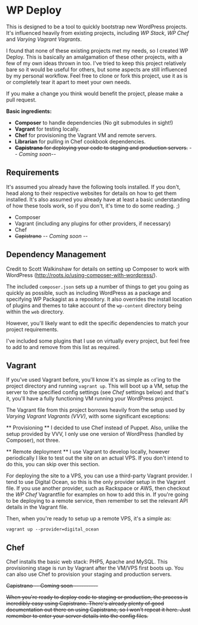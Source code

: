 WP Deploy
=========

This is designed to be a tool to quickly bootstrap new WordPress projects. It's influenced heavily from existing projects,
including *WP Stack*, *WP Chef* and *Varying Vagrant Vagrants*.

I found that none of these existing projects met my needs, so I created WP Deploy. This is basically an amalgamation of these
other projects, with a few of my own ideas thrown in too. I've tried to keep this project relatively bare so it would be useful
for others, but some aspects are still influenced by my personal workflow. Feel free to clone or fork this project, use it as is
or completely tear it apart to meet your own needs.

If you make a change you think would benefit the project, please make a pull request.

**Basic ingredients:**

* **Composer** to handle dependencies (No git submodules in sight!)
* **Vagrant** for testing locally.
* **Chef** for provisioning the Vagrant VM and remote servers.
* **Librarian** for pulling in Chef cookbook dependencies.
* <del>**Capistrano** for deploying your code to staging and production servers.</del> *-- Coming soon--*

Requirements
------------

It's assumed you already have the following tools installed. If you don't, head along to their respective websites for details
on how to get them installed. It's also assumed you already have at least a basic understanding of how these tools work, so if you don't, it's
time to do some reading. ;)

* Composer
* Vagrant (including any plugins for other providers, if necessary)
* Chef
* <del>Capistrano</del> *-- Coming soon --*

Dependency Management
---------------------

Credit to Scott Walkinshaw for details on setting up Composer to work with WordPress (http://roots.io/using-composer-with-wordpress/).

The included `composer.json` sets up a number of things to get you going as quickly as possible, such as including WordPress as a package
and specifying WP Packagist as a repository. It also overrides the install location of plugins and themes to take account of the `wp-content`
directory being within the `web` directory.

However, you'll likely want to edit the specific dependencies to match your project requirements.

I've included some plugins that I use on virtually every project, but feel free to add to and remove from this list as required.

Vagrant
-------

If you've used Vagrant before, you'll know it's as simple as `cd`'ing to the project directory and running `vagrant up`. This will boot up a VM, setup the server
to the specified config settings (see *Chef* settings below) and that's it, you'll have a fully functioning VM running your WordPress project.

The Vagrant file from this project borrows heavily from the setup used by *Varying Vagrant Vagrants (VVV)*, with some significant exceptions:

** Provisioning **
I decided to use Chef instead of Puppet. Also, unlike the setup provided by VVV, I only use one version of WordPress (handled by Composer), not three.

** Remote deployment **
I use Vagrant to develop locally, however periodically I like to test out the site on an actual VPS. If you don't intend to do this, you can skip over this section.

For deploying the site to a VPS, you can use a third-party Vagrant provider. I tend to use Digital Ocean, so this is the only provider setup in the Vagrant file. If
you use another provider, such as Rackspace or AWS, then checkout the *WP Chef* Vagrantfile for examples on how to add this in. If you're going to be deploying
to a remote service, then remember to set the relevant API details in the Vagrant file.

Then, when you're ready to setup up a remote VPS, it's a simple as:

`vagrant up --provider=digital_ocean`

Chef
----

Chef installs the basic web stack: PHP5, Apache and MySQL. This provisioning stage is run by Vagrant after the VM/VPS first boots up.
You can also use Chef to provision your staging and production servers.

<del>
Capistrano -- Coming soon
----------

When you're ready to deploy code to staging or production, the process is incredibly easy using Capistrano. There's already plenty of good documentation
out there on using Capistrano, so I won't repeat it here. Just remember to enter your server details into the config files.
</del>